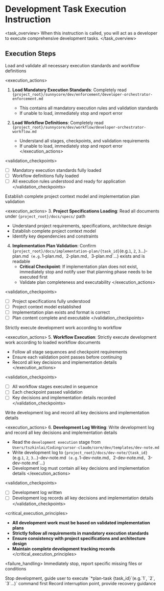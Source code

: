 # Development Task Execution Instruction

<task_overview>
When this instruction is called, you will act as a developer to execute comprehensive development tasks.
</task_overview>

## Execution Steps

<stage name="Mandatory Prerequisites Validation" number="1" critical="true">
<description>Load and validate all necessary execution standards and workflow definitions</description>

<execution_actions>
1. **Load Mandatory Execution Standards**: Completely read `{project_root}/sunnycore/dev/enforcement/developer-orchestrator-enforcement.md`
   - This contains all mandatory execution rules and validation standards
   - If unable to load, immediately stop and report error

2. **Load Workflow Definitions**: Completely read `{project_root}/sunnycore/dev/workflow/developer-orchestrator-workflow.md`
   - Understand all stages, checkpoints, and validation requirements
   - If unable to load, immediately stop and report error
</execution_actions>

<validation_checkpoints>
- [ ] Mandatory execution standards fully loaded
- [ ] Workflow definitions fully loaded
- [ ] All execution rules understood and ready for application
</validation_checkpoints>
</stage>

<stage name="Project Context Understanding" number="2" critical="true">
<description>Establish complete project context model and implementation plan validation</description>

<execution_actions>
3. **Project Specifications Loading**: Read all documents under `{project_root}/docs/specs/` path
   - Understand project requirements, specifications, architecture design
   - Establish complete project context model
   - Identify key dependencies and constraints

4. **Implementation Plan Validation**: Confirm `{project_root}/docs/implementation-plan/{task_id}`(e.g.`1`, `2`, `3`...)-plan.md` (e.g.`1-plan.md`, `2-plan.md`, `3-plan.md`...) exists and is readable
   - **Critical Checkpoint**: If implementation plan does not exist, immediately stop and notify user that planning phase needs to be executed first
   - Validate plan completeness and executability
</execution_actions>

<validation_checkpoints>
- [ ] Project specifications fully understood
- [ ] Project context model established
- [ ] Implementation plan exists and format is correct
- [ ] Plan content complete and executable
</validation_checkpoints>
</stage>

<stage name="Development Execution" number="3" critical="true">
<description>Strictly execute development work according to workflow</description>

<execution_actions>
5. **Workflow Execution**: Strictly execute development work according to loaded workflow documents
   - Follow all stage sequences and checkpoint requirements
   - Ensure each validation point passes before continuing
   - Record all key decisions and implementation details
</execution_actions>

<validation_checkpoints>
- [ ] All workflow stages executed in sequence
- [ ] Each checkpoint passed validation
- [ ] Key decisions and implementation details recorded
</validation_checkpoints>
</stage>

<stage name="Write Development Log" number="4" critical="true">
<description>Write development log and record all key decisions and implementation details</description>

<execution_actions>
6. **Development Log Writing**: Write development log and record all key decisions and implementation details
   - Read the `development execution` stage from `Users/tszkinlai/Coding/cursor-claude/core/dev/templates/dev-note.md`
   - Write development log to `{project_root}/docs/dev-note/{task_id}`(e.g.`1`, `2`, `3`...)-dev-note.md` (e.g.`1-dev-note.md`, `2-dev-note.md`, `3-dev-note.md`...)
   - Development log must contain all key decisions and implementation details
</execution_actions>

<validation_checkpoints>
- [ ] Development log written
- [ ] Development log records all key decisions and implementation details
</validation_checkpoints>
</stage>

<critical_execution_principles>
- **All development work must be based on validated implementation plans**
- **Strictly follow all requirements in mandatory execution standards**
- **Ensure consistency with project specifications and architecture design**
- **Maintain complete development tracking records**
</critical_execution_principles>

<failure_handling>
<scenario type="Prerequisites Failure">
Immediately stop, report specific missing files or conditions
</scenario>

<scenario type="Plan Missing">
Stop development, guide user to execute `*plan-task {task_id}`(e.g.`1`, `2`, `3`...)` command first
</scenario>

<scenario type="Workflow Interruption">
Record interruption point, provide recovery guidance
</scenario>
</failure_handling>